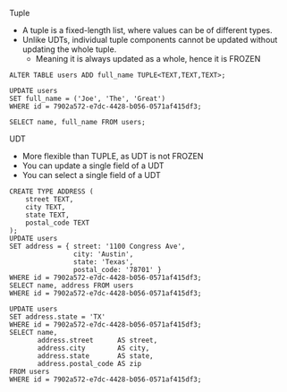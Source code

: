 Tuple
* A tuple is a fixed-length list, where values can be of different types.
* Unlike UDTs, individual tuple components cannot be updated without updating the whole tuple.
  * Meaning it is always updated as a whole, hence it is FROZEN

```
ALTER TABLE users ADD full_name TUPLE<TEXT,TEXT,TEXT>;

UPDATE users
SET full_name = ('Joe', 'The', 'Great')
WHERE id = 7902a572-e7dc-4428-b056-0571af415df3;

SELECT name, full_name FROM users;
```

UDT
* More flexible than TUPLE, as UDT is not FROZEN
* You can update a single field of a UDT
* You can select a single field of a UDT

```
CREATE TYPE ADDRESS (
    street TEXT,
    city TEXT,
    state TEXT,
    postal_code TEXT
);
UPDATE users
SET address = { street: '1100 Congress Ave',
                city: 'Austin',
                state: 'Texas',
                postal_code: '78701' }
WHERE id = 7902a572-e7dc-4428-b056-0571af415df3;
SELECT name, address FROM users
WHERE id = 7902a572-e7dc-4428-b056-0571af415df3;

UPDATE users
SET address.state = 'TX'
WHERE id = 7902a572-e7dc-4428-b056-0571af415df3;
SELECT name,
       address.street      AS street,
       address.city        AS city,
       address.state       AS state,
       address.postal_code AS zip
FROM users
WHERE id = 7902a572-e7dc-4428-b056-0571af415df3;
```
